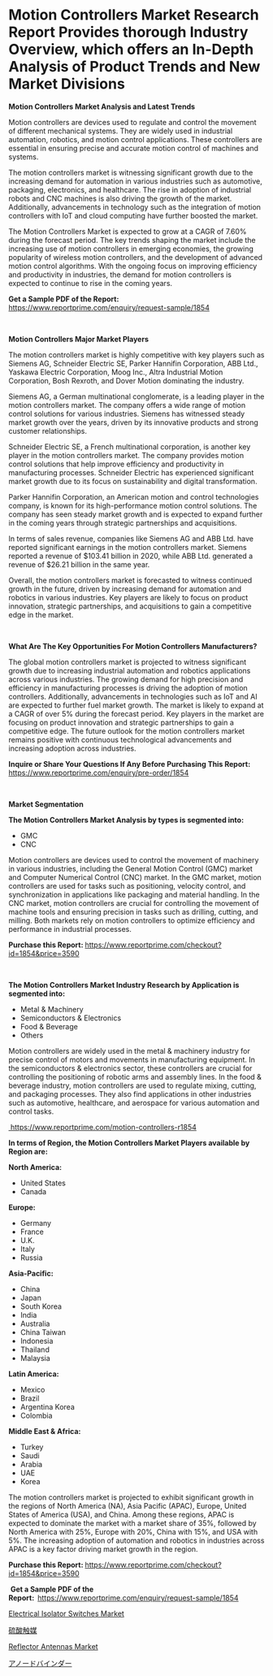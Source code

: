 <p><h1>Motion Controllers Market Research Report Provides thorough Industry Overview, which offers an In-Depth Analysis of Product Trends and New Market Divisions</h1></p><p><strong>Motion Controllers Market Analysis and Latest Trends</strong></p>
<p><p>Motion controllers are devices used to regulate and control the movement of different mechanical systems. They are widely used in industrial automation, robotics, and motion control applications. These controllers are essential in ensuring precise and accurate motion control of machines and systems.</p><p>The motion controllers market is witnessing significant growth due to the increasing demand for automation in various industries such as automotive, packaging, electronics, and healthcare. The rise in adoption of industrial robots and CNC machines is also driving the growth of the market. Additionally, advancements in technology such as the integration of motion controllers with IoT and cloud computing have further boosted the market.</p><p>The Motion Controllers Market is expected to grow at a CAGR of 7.60% during the forecast period. The key trends shaping the market include the increasing use of motion controllers in emerging economies, the growing popularity of wireless motion controllers, and the development of advanced motion control algorithms. With the ongoing focus on improving efficiency and productivity in industries, the demand for motion controllers is expected to continue to rise in the coming years.</p></p>
<p><strong>Get a Sample PDF of the Report:&nbsp;</strong> <a href="https://www.reportprime.com/enquiry/request-sample/1854">https://www.reportprime.com/enquiry/request-sample/1854</a></p>
<p>&nbsp;</p>
<p><strong>Motion Controllers Major Market Players</strong></p>
<p><p>The motion controllers market is highly competitive with key players such as Siemens AG, Schneider Electric SE, Parker Hannifin Corporation, ABB Ltd., Yaskawa Electric Corporation, Moog Inc., Altra Industrial Motion Corporation, Bosh Rexroth, and Dover Motion dominating the industry.</p><p>Siemens AG, a German multinational conglomerate, is a leading player in the motion controllers market. The company offers a wide range of motion control solutions for various industries. Siemens has witnessed steady market growth over the years, driven by its innovative products and strong customer relationships.</p><p>Schneider Electric SE, a French multinational corporation, is another key player in the motion controllers market. The company provides motion control solutions that help improve efficiency and productivity in manufacturing processes. Schneider Electric has experienced significant market growth due to its focus on sustainability and digital transformation.</p><p>Parker Hannifin Corporation, an American motion and control technologies company, is known for its high-performance motion control solutions. The company has seen steady market growth and is expected to expand further in the coming years through strategic partnerships and acquisitions.</p><p>In terms of sales revenue, companies like Siemens AG and ABB Ltd. have reported significant earnings in the motion controllers market. Siemens reported a revenue of $103.41 billion in 2020, while ABB Ltd. generated a revenue of $26.21 billion in the same year.</p><p>Overall, the motion controllers market is forecasted to witness continued growth in the future, driven by increasing demand for automation and robotics in various industries. Key players are likely to focus on product innovation, strategic partnerships, and acquisitions to gain a competitive edge in the market.</p></p>
<p>&nbsp;</p>
<p><strong>What Are The Key Opportunities For Motion Controllers Manufacturers?</strong></p>
<p><p>The global motion controllers market is projected to witness significant growth due to increasing industrial automation and robotics applications across various industries. The growing demand for high precision and efficiency in manufacturing processes is driving the adoption of motion controllers. Additionally, advancements in technologies such as IoT and AI are expected to further fuel market growth. The market is likely to expand at a CAGR of over 5% during the forecast period. Key players in the market are focusing on product innovation and strategic partnerships to gain a competitive edge. The future outlook for the motion controllers market remains positive with continuous technological advancements and increasing adoption across industries.</p></p>
<p><strong>Inquire or Share Your Questions If Any Before Purchasing This Report:</strong> <a href="https://www.reportprime.com/enquiry/pre-order/1854">https://www.reportprime.com/enquiry/pre-order/1854</a></p>
<p>&nbsp;</p>
<p><strong>Market Segmentation</strong></p>
<p><strong>The Motion Controllers Market Analysis by types is segmented into:</strong></p>
<p><ul><li>GMC</li><li>CNC</li></ul></p>
<p><p>Motion controllers are devices used to control the movement of machinery in various industries, including the General Motion Control (GMC) market and Computer Numerical Control (CNC) market. In the GMC market, motion controllers are used for tasks such as positioning, velocity control, and synchronization in applications like packaging and material handling. In the CNC market, motion controllers are crucial for controlling the movement of machine tools and ensuring precision in tasks such as drilling, cutting, and milling. Both markets rely on motion controllers to optimize efficiency and performance in industrial processes.</p></p>
<p><strong>Purchase this Report:&nbsp;</strong><a href="https://www.reportprime.com/checkout?id=1854&price=3590">https://www.reportprime.com/checkout?id=1854&price=3590</a></p>
<p>&nbsp;</p>
<p><strong>The Motion Controllers Market Industry Research by Application is segmented into:</strong></p>
<p><ul><li>Metal & Machinery</li><li>Semiconductors & Electronics</li><li>Food & Beverage</li><li>Others</li></ul></p>
<p><p>Motion controllers are widely used in the metal & machinery industry for precise control of motors and movements in manufacturing equipment. In the semiconductors & electronics sector, these controllers are crucial for controlling the positioning of robotic arms and assembly lines. In the food & beverage industry, motion controllers are used to regulate mixing, cutting, and packaging processes. They also find applications in other industries such as automotive, healthcare, and aerospace for various automation and control tasks.</p></p>
<p><a href="https://www.reportprime.com/motion-controllers-r1854">&nbsp;https://www.reportprime.com/motion-controllers-r1854</a></p>
<p><strong>In terms of Region, the Motion Controllers Market Players available by Region are:</strong></p>
<p>
    <p> <strong> North America: </strong>
        <ul>
            <li>United States</li>
            <li>Canada</li>
        </ul>
        </p> 
    <p> <strong> Europe: </strong>
        <ul>
            <li>Germany</li>
            <li>France</li>
            <li>U.K.</li>
            <li>Italy</li>
            <li>Russia</li>
        </ul>
        </p> 
    <p> <strong> Asia-Pacific: </strong>
        <ul>
            <li>China</li>
            <li>Japan</li>
            <li>South Korea</li>
            <li>India</li>
            <li>Australia</li>
            <li>China Taiwan</li>
            <li>Indonesia</li>
            <li>Thailand</li>
            <li>Malaysia</li>
        </ul>
        </p> 
    <p> <strong> Latin America: </strong>
        <ul>
            <li>Mexico</li>
            <li>Brazil</li>
            <li>Argentina Korea</li>
            <li>Colombia</li>
        </ul>
        </p> 
    <p> <strong> Middle East & Africa: </strong>
        <ul>
            <li>Turkey</li>
            <li>Saudi</li>
            <li>Arabia</li>
            <li>UAE</li>
            <li>Korea</li>
        </ul>
    </p>
    </p>
<p><p>The motion controllers market is projected to exhibit significant growth in the regions of North America (NA), Asia Pacific (APAC), Europe, United States of America (USA), and China. Among these regions, APAC is expected to dominate the market with a market share of 35%, followed by North America with 25%, Europe with 20%, China with 15%, and USA with 5%. The increasing adoption of automation and robotics in industries across APAC is a key factor driving market growth in the region.</p></p>
<p><strong>Purchase this Report: </strong><a href="https://www.reportprime.com/checkout?id=1854&price=3590">https://www.reportprime.com/checkout?id=1854&price=3590</a></p>
<p>&nbsp;<strong>Get a Sample PDF of the Report:&nbsp;&nbsp;</strong><a href="https://www.reportprime.com/enquiry/request-sample/1854">https://www.reportprime.com/enquiry/request-sample/1854</a></p>
<p><strong></strong></p>
<p><p><a href="https://github.com/Angelnienowdseej3e45z3p8c/Market-Research-Report-List-2/blob/main/electrical-isolator-switches-market.md">Electrical Isolator Switches Market</a></p><p><a href="https://github.com/klon646/Market-Research-Report-List-1/blob/main/928330271620.md">硫酸触媒</a></p><p><a href="https://github.com/angeliabkratze/Market-Research-Report-List-1/blob/main/reflector-antennas-market.md">Reflector Antennas Market</a></p><p><a href="https://github.com/EstaSprer20231/Market-Research-Report-List-1/blob/main/835913371619.md">アノードバインダー</a></p></p>